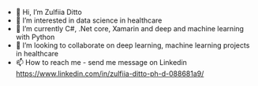 - 👋 Hi, I’m Zulfiia Ditto
- 👀 I’m interested in data science in healthcare
- 🌱 I’m currently C#, .Net core, Xamarin and deep and machine learning with Python 
- 💞️ I’m looking to collaborate on deep learning, machine learning projects in healthcare  
- 📫 How to reach me - send me message on Linkedin https://www.linkedin.com/in/zulfiia-ditto-ph-d-088681a9/

<!---
ZulfiiaDitto/ZulfiiaDitto is a ✨ special ✨ repository because its `README.md` (this file) appears on your GitHub profile.
You can click the Preview link to take a look at your changes.
--->
